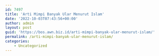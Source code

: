 ```yaml
---
id: 7497
title: 'Arti Mimpi Banyak Ular Menurut Islam'
date: '2022-10-03T07:43:56+00:00'
author: admin
layout: post
guid: 'https://bos.awn.biz.id/arti-mimpi-banyak-ular-menurut-islam/'
permalink: /arti-mimpi-banyak-ular-menurut-islam/
categories:
    - Uncategorized
---
```


